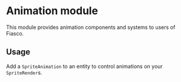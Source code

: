 # Animation module

This module provides animation components and systems to users of Fiasco.

## Usage

Add a `SpriteAnimation` to an entity to control animations on your `SpriteRender`s.